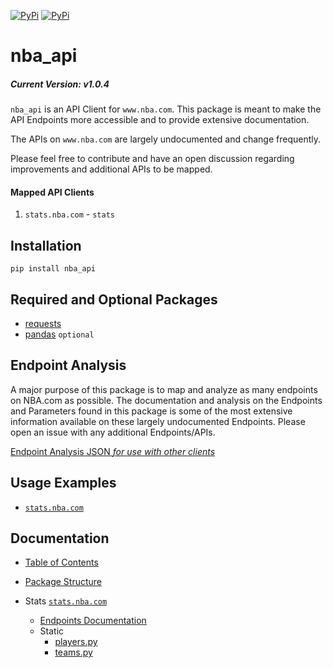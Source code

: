 [![PyPi](https://img.shields.io/pypi/v/nba_api.svg?longCache=true&style=for-the-badge)](https://pypi.python.org/pypi/nba_api) [![PyPi](https://img.shields.io/pypi/l/nba_api.svg?longCache=true&style=for-the-badge)](https://pypi.python.org/pypi/nba_api)

# nba_api

##### Current Version: v1.0.4

`nba_api` is an API Client for `www.nba.com`. This package is meant to make the API Endpoints more accessible and to provide extensive documentation.

The APIs on `www.nba.com` are largely undocumented and change frequently.

Please feel free to contribute and have an open discussion regarding improvements and additional APIs to be mapped.

#### Mapped API Clients

1. `stats.nba.com` - `stats`


## Installation
```commandline
pip install nba_api
```

## Required and Optional Packages

- [requests](http://www.python-requests.org/en/latest/)
- [pandas](https://pandas.pydata.org/) `optional`


## Endpoint Analysis
A major purpose of this package is to map and analyze as many endpoints on NBA.com as possible. The documentation and analysis on the Endpoints and Parameters found in this package is some of the most extensive information available on these largely undocumented Endpoints. Please open an issue with any additional Endpoints/APIs. 

[Endpoint Analysis JSON _for use with other clients_](https://github.com/swar/nba_api/tree/master/analysis_archive/stats)

## Usage Examples
- [`stats.nba.com`](https://github.com/swar/nba_api/tree/master/docs/nba_api/stats/examples.md)


## Documentation

- [Table of Contents](https://github.com/swar/nba_api/tree/master/docs/table_of_contents.md)

- [Package Structure](https://github.com/swar/nba_api/tree/master/docs/package_structure.md)

- Stats [`stats.nba.com`](https://github.com/swar/nba_api/tree/master/docs/nba_api/stats/endpoints)
    - [Endpoints Documentation](https://github.com/swar/nba_api/tree/master/docs/nba_api/stats/endpoints)
    - Static
        - [players.py](https://github.com/swar/nba_api/tree/master/docs/nba_api/stats/static/players.md)
        - [teams.py](https://github.com/swar/nba_api/tree/master/docs/nba_api/stats/static/teams.md)
